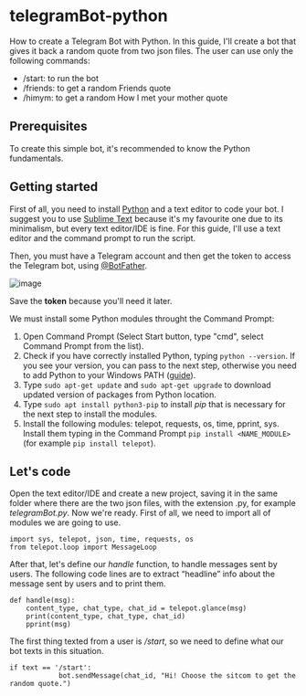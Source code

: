 # telegramBot-python
How to create a Telegram Bot with Python. In this guide, I'll create a bot that gives it back a random quote from two json files.
The user can use only the following commands:
* /start: to run the bot
* /friends: to get a random Friends quote
* /himym: to get a random How I met your mother quote

## Prerequisites
To create this simple bot, it's recommended to know the Python fundamentals.

## Getting started
First of all, you need to install [Python](https://www.python.org/downloads/) and a text editor to code your bot. I suggest you to use [Sublime Text](https://www.sublimetext.com/) because it's my favourite one due to its minimalism, but every text editor/IDE is fine. 
For this guide, I'll use a text editor and the command prompt to run the script.

Then, you must have a Telegram account and then get the token to access the Telegram bot, using [@BotFather](https://web.telegram.org/#/im?p=@BotFather).

![image](https://user-images.githubusercontent.com/24494773/100011405-f6628a80-2dd1-11eb-950f-a2ad677f4020.png)

Save the **token** because you'll need it later. 

We must install some Python modules throught the Command Prompt: 
1) Open Command Prompt (Select Start button, type "cmd", select Command Prompt from the list).
2) Check if you have correctly installed Python, typing `python --version`. If you see your version, you can pass to the next step, otherwise you need to add Python to your Windows PATH ([guide](https://datatofish.com/add-python-to-windows-path/)). 
3) Type `sudo apt-get update` and `sudo apt-get upgrade` to download updated version of packages from Python location.
4) Type `sudo apt install python3-pip` to install *pip* that is necessary for the next step to install the modules.
5) Install the following modules: telepot, requests, os, time, pprint, sys. Install them typing in the Command Prompt `pip install <NAME_MODULE>` (for example `pip install telepot`).

## Let's code
Open the text editor/IDE and create a new project, saving it in the same folder where there are the two json files, with the extension .py, for example *telegramBot.py*. 
Now we're ready. First of all, we need to import all of modules we are going to use. 

```
import sys, telepot, json, time, requests, os
from telepot.loop import MessageLoop

```

After that, let's define our *handle* function, to handle messages sent by users. The following code lines are to extract “headline” info about the message sent by users and to print them.

```
def handle(msg):
    content_type, chat_type, chat_id = telepot.glance(msg)
    print(content_type, chat_type, chat_id)
    pprint(msg)
```

The first thing texted from a user is */start*, so we need to define what our bot texts in this situation. 

```
if text == '/start':
            bot.sendMessage(chat_id, "Hi! Choose the sitcom to get the random quote.")
```

